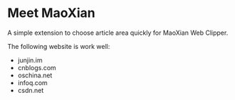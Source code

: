 # Meet MaoXian
A simple extension to choose article area quickly for MaoXian Web Clipper.

The following website is work well:
- junjin.im
- cnblogs.com
- oschina.net
- infoq.com
- csdn.net
